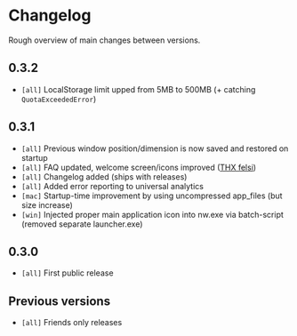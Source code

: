 # Changelog

Rough overview of main changes between versions.

## 0.3.2
* `[all]` LocalStorage limit upped from 5MB to 500MB (+ catching `QuotaExceededError`)

## 0.3.1
* `[all]` Previous window position/dimension is now saved and restored on startup
* `[all]` FAQ updated, welcome screen/icons improved ([THX felsi](http://board.serienjunkies.org/index.php?page=Thread&threadID=73239))
* `[all]` Changelog added (ships with releases)
* `[all]` Added error reporting to universal analytics
* `[mac]` Startup-time improvement by using uncompressed app_files (but size increase)
* `[win]` Injected proper main application icon into nw.exe via batch-script (removed separate launcher.exe)

## 0.3.0
* `[all]` First public release

## Previous versions
* `[all]` Friends only releases